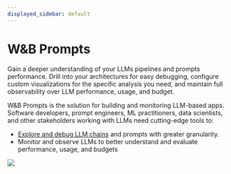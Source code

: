 ```yaml
---
displayed_sidebar: default
---
```


# W&B Prompts
Gain a deeper understanding of your LLMs pipelines and prompts performance. Drill into your architectures for easy debugging, configure custom visualizations for the specific analysis you need, and maintain full observability over LLM performance, usage, and budget.


W&B Prompts is the solution for building and monitoring LLM-based apps. Software developers, prompt engineers, ML practitioners, data scientists, and other stakeholders working with LLMs need cutting-edge tools to:

- [Explore and debug LLM chains](./prompts/intro.md) and prompts with greater granularity.
- Monitor and observe LLMs to better understand and evaluate performance, usage, and budgets


![](@site/static/images/general/prompts.png)